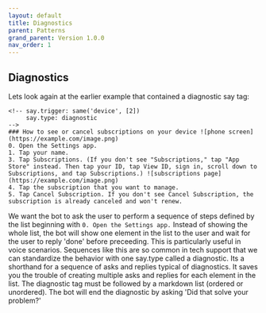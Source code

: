 ```yaml
---
layout: default
title: Diagnostics
parent: Patterns 
grand_parent: Version 1.0.0
nav_order: 1
---
```


## Diagnostics

Lets look again at the earlier example that contained a diagnostic say tag:

```
<!-- say.trigger: same('device', [2])
     say.type: diagnostic
-->
### How to see or cancel subscriptions on your device ![phone screen](https://example.com/image.png)
0. Open the Settings app. 
1. Tap your name. 
3. Tap Subscriptions. (If you don't see "Subscriptions," tap "App Store" instead. Then tap your ID, tap View ID, sign in, scroll down to Subscriptions, and tap Subscriptions.) ![subscriptions page](https://example.com/image.png)
4. Tap the subscription that you want to manage. 
5. Tap Cancel Subscription. If you don't see Cancel Subscription, the subscription is already canceled and won't renew.
```

We want the bot to ask the user to perform a sequence of steps defined by the list beginning with `0. Open the Settings app.` Instead of showing the whole list, the bot will show one element in the list to the user and wait for the user to reply 'done' before preceeding. This is particularly useful in voice scenarios. Sequences like this are so common in tech support that we can standardize the behavior with one say.type called a diagnostic. Its a shorthand for a sequence of asks and replies typical of diagnostics.  It saves you the trouble of creating multiple asks and replies for each element in the list. The diagnostic tag must be followed by a markdown list (ordered or unordered).  The bot will end the diagnostic by asking 'Did that solve your problem?' 
